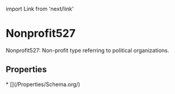 import Link from 'next/link'

# Nonprofit527

Nonprofit527: Non-profit type referring to political organizations.

## Properties

<Grid>
* [](/Properties/Schema.org/)

</Grid>

